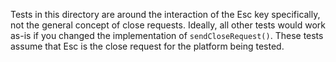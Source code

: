 Tests in this directory are around the interaction of the Esc key specifically,
not the general concept of close requests. Ideally, all other tests would work
as-is if you changed the implementation of `sendCloseRequest()`. These tests
assume that Esc is the close request for the platform being tested.
